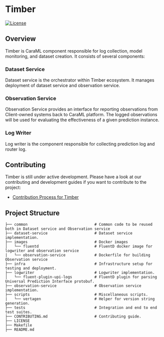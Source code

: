 # Timber

[![License](https://img.shields.io/badge/License-Apache%202.0-blue)](https://github.com/caraml-dev/timber/blob/master/LICENSE)

## Overview

Timber is CaraML component responsible for log collection, model monitoring, and dataset creation. It consists of several components:

### Dataset Service

Dataset service is the orchestrator within Timber ecosystem. It manages deployment of dataset service and observation service.

### Observation Service

Observation Service provides an interface for reporting observations from Client-owned systems back to CaraML platform. The logged observations will be used for evaluating the effectiveness of a given prediction instance.

### Log Writer

Log writer is the component responsible for collecting prediction log and router log.


## Contributing

Timber is still under active development. Please have a look at our contributing and development guides if you want to contribute to the project:

- [Contribution Process for Timber](https://github.com/caraml-dev/timber/blob/main/CONTRIBUTING.md)

## Project Structure

```                               
├── common                              # Common code to be reused both in Dataset service and Observation service
├── dataset-service                     # Dataset service implementation.
├── images                              # Docker images
│   └── fluentd                         # FluentD docker image for logwriter and observation service
|   └── observation-service             # Dockerfile for building Observation service
├── infra                               # Infrastructure setup for testing and deployment.
├── logwriter                           # Logwriter implementation.
│   └── fluent-plugin-upi-logs          # FluentD plugin for parsing Universal Prediction Interface protobuf.
├── observation-service                 # Observation service implementation.
├── scripts                             # Miscellaneous scripts.
|   └── vertagen                        # Helper for version string generation.
├── tests                               # Integration and end to end test suites.
├── CONTRIBUTING.md                     # Contributing guide.
├── LICENSE
├── Makefile
├── README.md    
```
